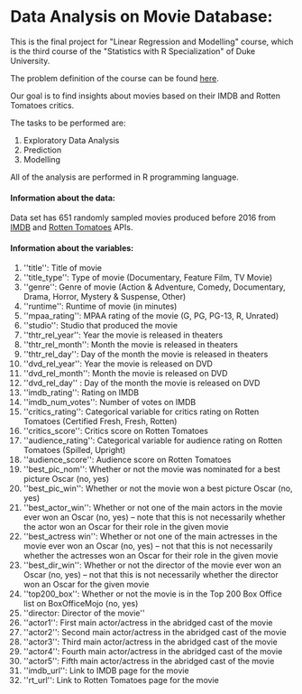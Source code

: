 # Data Analysis on Movie Database:

This is the final project for "Linear Regression and Modelling" course, which is the third course of the "Statistics with R Specialization" of Duke University.

The problem definition of the course can be found [here](https://github.com/amnghd/Movie_popularity_data_analysis).

Our goal is to find insights about movies based on their IMDB and Rotten Tomatoes critics.

The tasks to be performed are:

1. Exploratory Data Analysis
2. Prediction
3. Modelling

All of the analysis are performed in R programming language.

#### Information about the data:

Data set has 651 randomly sampled movies produced before 2016 from [IMDB](http://www.imdb.com/) and [Rotten Tomatoes](https://www.rottentomatoes.com/) APIs.


#### Information about the variables:

1. ''title'': Title of movie
2. ''title_type'': Type of movie (Documentary, Feature Film, TV Movie)
3. ''genre'': Genre of movie (Action & Adventure, Comedy, Documentary, Drama, Horror, Mystery & Suspense, Other)
4. ''runtime'': Runtime of movie (in minutes)
5. ''mpaa_rating'': MPAA rating of the movie (G, PG, PG-13, R, Unrated)
6. ''studio'': Studio that produced the movie
7. ''thtr_rel_year'': Year the movie is released in theaters
8. ''thtr_rel_month'': Month the movie is released in theaters
9. ''thtr_rel_day'': Day of the month the movie is released in theaters
10. ''dvd_rel_year'': Year the movie is released on DVD
11. ''dvd_rel_month'': Month the movie is released on DVD
12. ''dvd_rel_day'' : Day of the month the movie is released on DVD
13. ''imdb_rating'': Rating on IMDB
14. ''imdb_num_votes'': Number of votes on IMDB
15. ''critics_rating'': Categorical variable for critics rating on Rotten Tomatoes (Certified Fresh, Fresh, Rotten)
16. ''critics_score'': Critics score on Rotten Tomatoes
17. ''audience_rating'': Categorical variable for audience rating on Rotten Tomatoes (Spilled, Upright)
18. ''audience_score'': Audience score on Rotten Tomatoes
19. ''best_pic_nom'': Whether or not the movie was nominated for a best picture Oscar (no, yes)
20. ''best_pic_win'': Whether or not the movie won a best picture Oscar (no, yes)
21. ''best_actor_win'': Whether or not one of the main actors in the movie ever won an Oscar (no, yes) – note that this is not necessarily whether the actor won an Oscar for their role in the given movie
22. ''best_actress win'': Whether or not one of the main actresses in the movie ever won an Oscar (no, yes) – not that this is not necessarily whether the actresses won an Oscar for their role in the given movie
23. ''best_dir_win'': Whether or not the director of the movie ever won an Oscar (no, yes) – not that this is not necessarily whether the director won an Oscar for the given movie
24. ''top200_box'': Whether or not the movie is in the Top 200 Box Office list on BoxOfficeMojo (no, yes)
25. ''director: Director of the movie''
26. ''actor1'': First main actor/actress in the abridged cast of the movie
27. ''actor2'': Second main actor/actress in the abridged cast of the movie
28. ''actor3'': Third main actor/actress in the abridged cast of the movie
29. ''actor4'': Fourth main actor/actress in the abridged cast of the movie
30. ''actor5'': Fifth main actor/actress in the abridged cast of the movie
31. ''imdb_url'': Link to IMDB page for the movie
32. ''rt_url'': Link to Rotten Tomatoes page for the movie